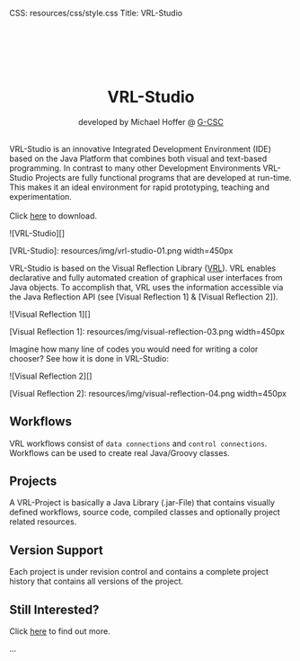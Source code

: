CSS:	resources/css/style.css
Title:	VRL-Studio

<header></header>

<!--content-begin-->

<h1 align=center><br><br>VRL-Studio</h1>
<p align=center>developed by Michael Hoffer @ <a href=http://gcsc.uni-frankfurt.de>G-CSC</a></p>


<br>VRL-Studio is an innovative Integrated Development Environment (IDE) based on the Java Platform that combines both visual and text-based programming. In contrast to many other Development Environments VRL-Studio Projects are fully functional programs that are developed at run-time. This makes it an ideal environment for rapid prototyping, teaching and experimentation. <br><br>Click [here](./download.html) to download.

![VRL-Studio][]

[VRL-Studio]: resources/img/vrl-studio-01.png width=450px

VRL-Studio is based on the Visual Reflection Library ([VRL](http://vrl.mihosoft.eu)). VRL enables declarative and fully automated creation of graphical user interfaces from Java objects. To accomplish that, VRL uses the information accessible via the Java Reflection API (see [Visual Reflection 1] & [Visual Reflection 2]).

![Visual Reflection 1][]

[Visual Reflection 1]: resources/img/visual-reflection-03.png width=450px

Imagine how many line of codes you would need for writing a color chooser? See how it is done in VRL-Studio:

![Visual Reflection 2][]

[Visual Reflection 2]: resources/img/visual-reflection-04.png width=450px

## Workflows ##

VRL workflows consist of `data connections` and `control connections`. Workflows can be used to create real Java/Groovy classes.

## Projects ##

A VRL-Project is basically a Java Library (.jar-File) that contains visually defined workflows, source code, compiled classes and optionally project related resources.

## Version Support ##

Each project is under revision control and contains a complete project history that contains all versions of the project.

## Still Interested? ##

Click [here](vrl-studio/what-is-vrl-studio.html) to find out more.

<!--content-end-->

<footer><section>...</section></footer>
